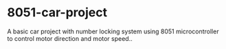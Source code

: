 # 8051-car-project
A basic car project with number locking system using 8051 microcontroller to control motor direction and motor speed..
